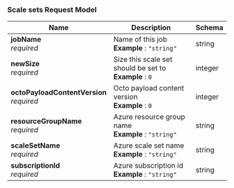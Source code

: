 
<a name="scale-sets-request-model"></a>
### Scale sets Request Model

|Name|Description|Schema|
|---|---|---|
|**jobName**  <br>*required*|Name of this job  <br>**Example** : `"string"`|string|
|**newSize**  <br>*required*|Size this scale set should be set to  <br>**Example** : `0`|integer|
|**octoPayloadContentVersion**  <br>*required*|Octo payload content version  <br>**Example** : `0`|integer|
|**resourceGroupName**  <br>*required*|Azure resource group name  <br>**Example** : `"string"`|string|
|**scaleSetName**  <br>*required*|Azure scale set name  <br>**Example** : `"string"`|string|
|**subscriptionId**  <br>*required*|Azure subscription id  <br>**Example** : `"string"`|string|



